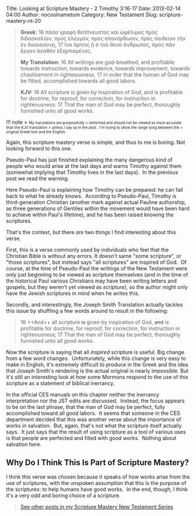 Title: Looking at Scripture Mastery - 2 Timothy 3:16-17
Date: 2013-02-14 04:00
Author: nocoolnametom
Category: New Testament
Slug: scripture-mastery-nt-20

> **Greek:**
>  <span>16</span> πᾶσα γραφὴ θεόπνευστος καὶ ὠφέλιμος πρὸς
>  διδασκαλίαν, πρὸς ἐλεγμόν, πρὸς ἐπανόρθωσιν, πρὸς παιδείαν τὴν ἐν
>  δικαιοσύνῃ,
>  <span>17</span> ἵνα ἄρτιος ᾖ ὁ τοῦ θεοῦ ἄνθρωπος, πρὸς πᾶν ἔργον
>  ἀγαθὸν ἐξηρτισμένος.
>
> **My Translation:**
>  <span>16</span> All writings are god-breathed, and
>  profitable towards instruction, towards evidence, towards
>  improvement, towards chastisement in righteousness,
>  <span>17</span> in order that the human of God may be
>  fitted, accomplished towards all good labors.
>
> **KJV:**
>  <span>16</span> All scripture is given by inspiration of God, and is
>  profitable for doctrine, for reproof, for correction, for
>  instruction in righteousness:
>  <span>17</span> That the man of God may be perfect, thoroughly
>  furnished unto all good works.

!!! note
    > <span style="font-size: x-small;">My translations are purposefully
    > stretched and should not be viewed as more accurate than the KJV translation
    > unless I say so in the post.  I'm trying to show the range lying between the
    > original Greek text and the English.</span>

Again, this scripture mastery verse is simple, and thus to me is boring.
Not looking forward to this one.

Pseudo-Paul has just finished explaining the many dangerous kind of
people who would arise at the last days and warns Timothy against them (somewhat
implying that Timothy lives in the last days).  In the previous post we read the
warning.

Here Pseudo-Paul is explaining how Timothy can be prepared: he can fall
back to what he already knows.  According to Pseudo-Paul, Timothy is
third-generation Christian (another mark against actual Pauline authorship, as three
generations of Gentiles within the movement would have been hard to achieve within
Paul's lifetime), and he has been raised knowing the scriptures.

That's the context, but there *are* two things I find interesting about
this verse.

First, this is a verse commonly used by individuals who feel that the
Christian Bible is without any errors. It doesn't same "some scripture", or
"those scriptures", but instead says "all scriptures" are inspired of God.  Of
course, at the time of Pseudo-Paul the writings of the New Testament were only
just beginning to be viewed as scripture themselves (and in the time of the
historical Paul various Christians may have been writing letters and
gospels, but they weren't yet viewed as *scripture)*, so the author might only
have the Jewish scriptures in mind when he writes this.

Secondly, and interestingly, the Joseph Smith Translation actually
tackles this issue by shuffling a few words around to result in the following:

>  <span>16</span> ++And++ all scripture ~~is~~ given by inspiration of God,
>   ~~and~~ is profitable for doctrine, for reproof, for correction, for instruction
>   in righteousness;
>   <span>17</span> That the man of God may be perfect, thoroughly furnished unto
>   all good works.

Now the scripture is saying that all *inspired* scripture is useful.
Big change from a few word changes.  Unfortunately, while this change is very easy
to make in English, it's extremely difficult to produce in the Greek and the
idea that Joseph Smith's rendering is the actual original is nearly impossible.
But it's still an interesting look at how some Mormons respond to the use of
this scripture as a statement of biblical inerrancy.

In the official CES manuals on this chapter neither the inerrancy
interpretation nor the JST edits are discussed.  Instead, the focus appears to be on
the last phrase, that the man of God may be perfect, fully accomplished toward
all good labors.  It seems that someone in the CES department decided that this
was another verse about the importance of works in salvation.  But, again,
that's not what the scripture itself actually says.  It just says that the
result of using scripture as a tool of various uses is that people are perfected
and filled with good works.  Nothing about salvation here.

Why Do I Think This Is Part of Scripture Mastery?
-------------------------------------------------

I think this verse was chosen because it speaks of how works arise from
the use of scriptures, with the unspoken assumption that this is the purpose of
the scriptures: to help humans have good works.  In the end, though, I
think it's a very odd and boring choice of a scripture.

> [See other posts in my Scripture Mastery New Testament Series][]

  [See other posts in my Scripture Mastery New Testament Series]: |filename|scripture-mastery-new-testament.md "Scripture Mastery: New Testament"
